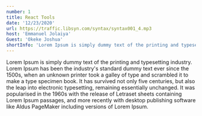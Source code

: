 ```yaml
---
number: 1
title: React Tools
date: '12/23/2020'
url: https://traffic.libsyn.com/syntax/syntax001_4.mp3
host: 'Emmanuel Jolaiya'
Guest: 'Okeke Joshua'
shortInfo: 'Lorem Ipsum is simply dummy text of the printing and typesetting industry.'
---
```

Lorem Ipsum is simply dummy text of the printing and typesetting industry. Lorem Ipsum has been the industry's standard dummy text ever since the 1500s, when an unknown printer took a galley of type and scrambled it to make a type specimen book. It has survived not only five centuries, but also the leap into electronic typesetting, remaining essentially unchanged. It was popularised in the 1960s with the release of Letraset sheets containing Lorem Ipsum passages, and more recently with desktop publishing software like Aldus PageMaker including versions of Lorem Ipsum.